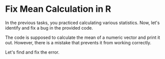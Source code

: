 # Fix Mean Calculation in R

In the previous tasks, you practiced calculating various statistics. Now, let's identify and fix a bug in the provided code.

The code is supposed to calculate the mean of a numeric vector and print it out. However, there is a mistake that prevents it from working correctly.

Let's find and fix the error.